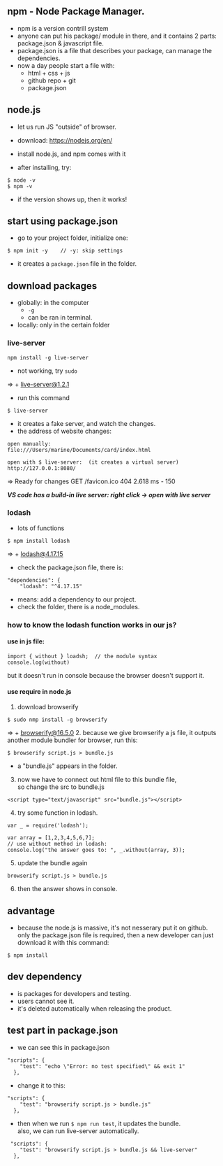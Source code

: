 ## npm - Node Package Manager.
- npm is a version contrill system
- anyone can put his package/ module in there, and it contains 2 parts: package.json & javascript file.
- package.json is a file that describes your package, can manage the dependencies.
- now a day people start a file with:
  - html + css + js
  - github repo + git
  - package.json

## node.js
- let us run JS "outside" of browser.
- download: https://nodejs.org/en/ 
- install node.js, and npm comes with it

- after installing, try: 
```
$ node -v
$ npm -v
```
- if the version shows up, then it works!

## start using package.json

- go to your project folder, initialize one:
```
$ npm init -y    // -y: skip settings
```
- it creates a ```package.json``` file in the folder.


## download packages

- globally: in the computer
  - ```-g```
  - can be ran in terminal.
- locally: only in the certain folder

### live-server

```
npm install -g live-server
```
- not working, try ```sudo```

=> + live-server@1.2.1

- run this command
```
$ live-server
```
- it creates a fake server, and watch the changes.
- the address of website changes:
```
open manually:
file:///Users/marine/Documents/card/index.html

open with $ live-server:  (it creates a virtual server)
http://127.0.0.1:8080/
```

=>
Ready for changes
GET /favicon.ico 404 2.618 ms - 150

***VS code has a build-in live server: right click -> open with live server***
### lodash

- lots of functions
```
$ npm install lodash
```
=> + lodash@4.17.15

- check the package.json file, there is:
```
"dependencies": {
    "lodash": "^4.17.15"
```
- means: add a dependency to our project.
- check the folder, there is a node_modules.

### how to know the lodash function works in our js?

#### use in js file:
```
import { without } loadsh;  // the module syntax
console.log(without)
```
but it doesn't run in console because the browser doesn't support it.


#### use require in node.js
1. download browserify
```
$ sudo nmp install -g browserify
```
=> + browserify@16.5.0
2. because we give browserify a js file, it outputs another module bundler for browser, run this:
```
$ browserify script.js > bundle.js
```
- a "bundle.js" appears in the folder.
3. now we have to connect out html file to this bundle file,   
so change the src to bundle.js
```
<script type="text/javascript" src="bundle.js"></script>
```
4. try some function in lodash.
```
var _ = require('lodash');

var array = [1,2,3,4,5,6,7];
// use without method in lodash:
console.log("the answer goes to: ", _.without(array, 3));
```
5. update the bundle again
```
browserify script.js > bundle.js
```
6. then the answer shows in console.



## advantage

- because the node.js is massive, it's not nesserary put it on github.    
only the package.json file is required,
then a new developer can just download it with this command:
```
$ npm install
```

## dev dependency

- is packages for developers and testing.
- users cannot see it.
- it's deleted automatically when releasing the product.

## test part in package.json

- we can see this in package.json
```
"scripts": {
    "test": "echo \"Error: no test specified\" && exit 1"
  },
```
- change it to this:
```
"scripts": {
    "test": "browserify script.js > bundle.js" 
  },
```
- then when we run ```$ npm run test```, it updates the bundle.    
also, we can run live-server automatically.
```
 "scripts": {
    "test": "browserify script.js > bundle.js && live-server"
  },
```













